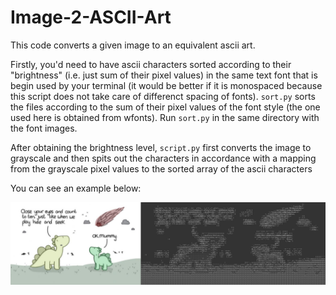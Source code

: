 # Image-2-ASCII-Art
This code converts a given image to an equivalent ascii art. 

Firstly, you'd need to have ascii characters sorted according to their "brightness" (i.e. just sum of their pixel values) in the same text font that is begin used by your terminal (it would be better if it
is monospaced because this script does not take care of differenct spacing of fonts). `sort.py` sorts the files according to the sum of their pixel values of the font style (the one used here is obtained from  wfonts). Run `sort.py` in the same directory with the font images.

After obtaining the brightness level, `script.py` first converts the image to grayscale and then spits out the characters in accordance with a mapping from the grayscale pixel values to the sorted array of 
the ascii characters

You can see an example below:

![Example](/image.png)

